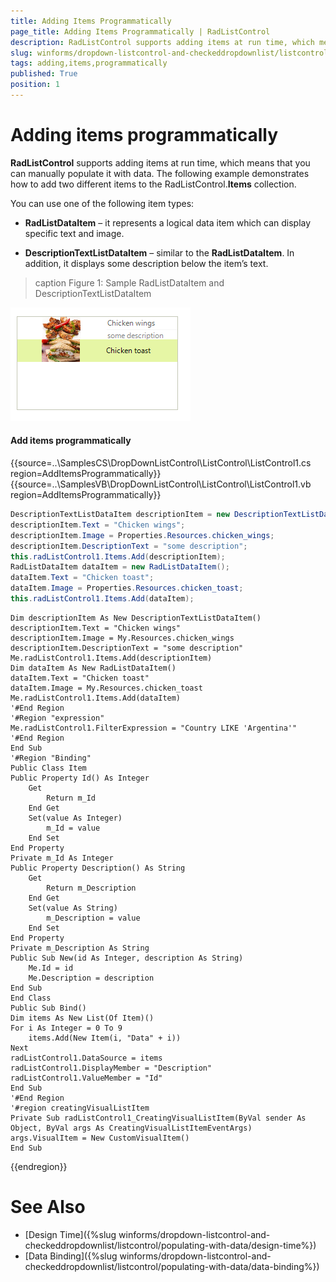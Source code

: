 ```yaml
---
title: Adding Items Programmatically
page_title: Adding Items Programmatically | RadListControl
description: RadListControl supports adding items at run time, which means that you can manually populate it with data.
slug: winforms/dropdown-listcontrol-and-checkeddropdownlist/listcontrol/populating-with-data/adding-items-programmatically
tags: adding,items,programmatically
published: True
position: 1
---
```


# Adding items programmatically

__RadListControl__ supports adding items at run time, which means that you can manually populate it with data. The following example demonstrates how to add two different items to the RadListControl.__Items__  collection. 

You can use one of the following item types: 

* __RadListDataItem__ – it represents a logical data item which can display specific text and image.             
              

* __DescriptionTextListDataItem__ – similar to the __RadListDataItem__. In addition, it displays some description below the item’s text.


>caption Figure 1: Sample RadListDataItem and DescriptionTextListDataItem

![dropdown-and-listcontrol-listcontrol-populating-with-data-adding-items-programmatically 001](images/dropdown-and-listcontrol-listcontrol-populating-with-data-adding-items-programmatically001.png)

#### Add items programmatically 

{{source=..\SamplesCS\DropDownListControl\ListControl\ListControl1.cs region=AddItemsProgrammatically}} 
{{source=..\SamplesVB\DropDownListControl\ListControl\ListControl1.vb region=AddItemsProgrammatically}} 

````C#
DescriptionTextListDataItem descriptionItem = new DescriptionTextListDataItem();
descriptionItem.Text = "Chicken wings";
descriptionItem.Image = Properties.Resources.chicken_wings;
descriptionItem.DescriptionText = "some description";
this.radListControl1.Items.Add(descriptionItem);
RadListDataItem dataItem = new RadListDataItem();
dataItem.Text = "Chicken toast";
dataItem.Image = Properties.Resources.chicken_toast;
this.radListControl1.Items.Add(dataItem);

````
````VB.NET
Dim descriptionItem As New DescriptionTextListDataItem()
descriptionItem.Text = "Chicken wings"
descriptionItem.Image = My.Resources.chicken_wings
descriptionItem.DescriptionText = "some description"
Me.radListControl1.Items.Add(descriptionItem)
Dim dataItem As New RadListDataItem()
dataItem.Text = "Chicken toast"
dataItem.Image = My.Resources.chicken_toast
Me.radListControl1.Items.Add(dataItem)
'#End Region
'#Region "expression"
Me.radListControl1.FilterExpression = "Country LIKE 'Argentina'"
'#End Region
End Sub
'#Region "Binding"
Public Class Item
Public Property Id() As Integer
    Get
        Return m_Id
    End Get
    Set(value As Integer)
        m_Id = value
    End Set
End Property
Private m_Id As Integer
Public Property Description() As String
    Get
        Return m_Description
    End Get
    Set(value As String)
        m_Description = value
    End Set
End Property
Private m_Description As String
Public Sub New(id As Integer, description As String)
    Me.Id = id
    Me.Description = description
End Sub
End Class
Public Sub Bind()
Dim items As New List(Of Item)()
For i As Integer = 0 To 9
    items.Add(New Item(i, "Data" + i))
Next
radListControl1.DataSource = items
radListControl1.DisplayMember = "Description"
radListControl1.ValueMember = "Id"
End Sub
'#End Region
'#region creatingVisualListItem
Private Sub radListControl1_CreatingVisualListItem(ByVal sender As Object, ByVal args As CreatingVisualListItemEventArgs)
args.VisualItem = New CustomVisualItem()
End Sub

````

{{endregion}} 

# See Also

* [Design Time]({%slug winforms/dropdown-listcontrol-and-checkeddropdownlist/listcontrol/populating-with-data/design-time%})
* [Data Binding]({%slug winforms/dropdown-listcontrol-and-checkeddropdownlist/listcontrol/populating-with-data/data-binding%})

